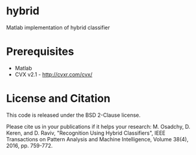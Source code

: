 # hybrid
Matlab implementation of hybrid classifier

# Prerequisites
* Matlab
* CVX v2.1 - http://cvxr.com/cvx/

# License and Citation
This code is released under the BSD 2-Clause license.

Please cite us in your publications if it helps your research:
M. Osadchy, D. Keren, and D. Raviv, "Recognition Using Hybrid Classifiers", IEEE Transactions on Pattern Analysis and Machine Intelligence, Volume 38(4), 2016, pp. 759-772.
